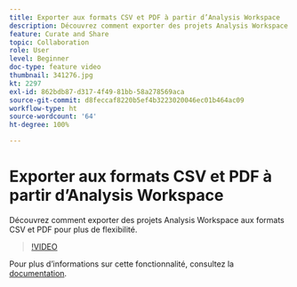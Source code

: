 ```yaml
---
title: Exporter aux formats CSV et PDF à partir d’Analysis Workspace
description: Découvrez comment exporter des projets Analysis Workspace aux formats CSV et PDF pour plus de flexibilité.
feature: Curate and Share
topic: Collaboration
role: User
level: Beginner
doc-type: feature video
thumbnail: 341276.jpg
kt: 2297
exl-id: 862bdb87-d317-4f49-81bb-58a278569aca
source-git-commit: d8feccaf8220b5ef4b3223020046ec01b464ac09
workflow-type: ht
source-wordcount: '64'
ht-degree: 100%

---
```


# Exporter aux formats CSV et PDF à partir d’Analysis Workspace

Découvrez comment exporter des projets Analysis Workspace aux formats CSV et PDF pour plus de flexibilité.

>[!VIDEO](https://video.tv.adobe.com/v/341276/?quality=12&learn=on)

Pour plus dʼinformations sur cette fonctionnalité, consultez la [documentation](https://experienceleague.adobe.com/docs/analytics/analyze/analysis-workspace/curate-share/download-send.html?lang=fr).
